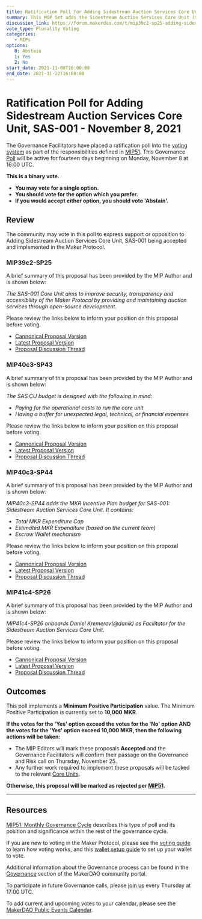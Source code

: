 ```yaml
---
title: Ratification Poll for Adding Sidestream Auction Services Core Unit, SAS-001 - November 8, 2021
summary: This MIP Set adds the Sidestream Auction Services Core Unit (SAS-001), MIP39c2-SP25.
discussion_link: https://forum.makerdao.com/t/mip39c2-sp25-adding-sidestream-auction-services-core-unit-sas-001/10796
vote_type: Plurality Voting
categories:
   - MIPs
options:
   0: Abstain
   1: Yes
   2: No
start_date: 2021-11-08T16:00:00
end_date: 2021-11-22T16:00:00
---
```

# Ratification Poll for Adding Sidestream Auction Services Core Unit, SAS-001 - November 8, 2021

The Governance Facilitators have placed a ratification poll into the [voting system](https://vote.makerdao.com/polling) as part of the responsibilities defined in [MIP51](https://mips.makerdao.com/mips/details/MIP51). This Governance [Poll](https://community-development.makerdao.com/en/learn/governance/on-chain-gov) will be active for fourteen days beginning on Monday, November 8 at 16:00 UTC.

**This is a binary vote.** 
- **You may vote for a single option.** 
- **You should vote for the option which you prefer.**
- **If you would accept either option, you should vote 'Abstain'.**

## Review

The community may vote in this poll to express support or opposition to Adding Sidestream Auction Services Core Unit, SAS-001 being accepted and implemented in the Maker Protocol.

### MIP39c2-SP25

A brief summary of this proposal has been provided by the MIP Author and is shown below:

*The SAS-001 Core Unit aims to improve security, transparency and accessibility of the Maker Protocol by providing and maintaining auction services through open-source development.*

Please review the links below to inform your position on this proposal before voting.
* [Cannonical Proposal Version](https://github.com/makerdao/mips/blob/1bde6b8c017ff216805f8a6aa542161d08259207/MIP39/MIP39c2-Subproposals/MIP39c2-SP25.md)
* [Latest Proposal Version](https://mips.makerdao.com/mips/details/MIP39c2SP25)
* [Proposal Discussion Thread](https://forum.makerdao.com/t/mip39c2-sp25-adding-sidestream-auction-services-core-unit-sas-001/10796)

### MIP40c3-SP43

A brief summary of this proposal has been provided by the MIP Author and is shown below:

*The SAS CU budget is designed with the following in mind:*
 - *Paying for the operational costs to run the core unit*
 - *Having a buffer for unexpected legal, technical, or financial expenses*

Please review the links below to inform your position on this proposal before voting.
* [Cannonical Proposal Version](https://github.com/makerdao/mips/blob/1e68595057de5e9d2154a3320ff121ea7ad1f94a/MIP40/MIP40c3-Subproposals/MIP40c3-SP43.md)
* [Latest Proposal Version](https://mips.makerdao.com/mips/details/MIP40c3SP43)
* [Proposal Discussion Thread](https://forum.makerdao.com/t/mip40c3-sp43-adding-sidestream-auction-services-core-unit-budget-sas-001/10799)


### MIP40c3-SP44

A brief summary of this proposal has been provided by the MIP Author and is shown below:

*MIP40c3-SP44 adds the MKR Incentive Plan budget for SAS-001: Sidestream Auction Services Core Unit. It contains:*
 - *Total MKR Expenditure Cap*
 - *Estimated MKR Expenditure (based on the current team)*
 - *Escrow Wallet mechanism*

Please review the links below to inform your position on this proposal before voting.
* [Cannonical Proposal Version](https://github.com/makerdao/mips/blob/1e68595057de5e9d2154a3320ff121ea7ad1f94a/MIP40/MIP40c3-Subproposals/MIP40c3-SP44.md)
* [Latest Proposal Version](https://mips.makerdao.com/mips/details/MIP40c3SP44)
* [Proposal Discussion Thread](https://forum.makerdao.com/t/mip40c3-sp44-adding-sidestream-auction-services-core-unit-mkr-budget-sas-001/10802)

### MIP41c4-SP26

A brief summary of this proposal has been provided by the MIP Author and is shown below:

*MIP41c4-SP26 onboards Daniel Kremerov(@danik) as Facilitator for the Sidestream Auction Services Core Unit.*

Please review the links below to inform your position on this proposal before voting.
* [Cannonical Proposal Version](https://github.com/makerdao/mips/blob/1e68595057de5e9d2154a3320ff121ea7ad1f94a/MIP41/MIP41c4-Subproposals/MIP41c4-SP26.md)
* [Latest Proposal Version](https://mips.makerdao.com/mips/details/MIP41c4SP26)
* [Proposal Discussion Thread](https://forum.makerdao.com/t/mip41c4-sp26-sidestream-auction-services-facilitator-onboarding-sas-001/10797)

## Outcomes

This poll implements a **Minimum Positive Participation** value. The Minimum Positive Participation is currently set to **10,000 MKR**.

**If the votes for the 'Yes' option exceed the votes for the 'No' option AND the votes for the 'Yes' option exceed 10,000 MKR, then the following actions will be taken:**
* The MIP Editors will mark these proposals **Accepted** and the Governance Facilitators will confirm their passage on the Governance and Risk call on Thursday, November 25.
* Any further work required to implement these proposals will be tasked to the relevant [Core Units](https://mips.makerdao.com/mips/details/MIP38#mip38c2-core-unit-state).

**Otherwise, this proposal will be marked as rejected per [MIP51](https://mips.makerdao.com/mips/details/MIP51#mip51c2-ratification-poll).**

---

## Resources

[MIP51: Monthly Governance Cycle](https://mips.makerdao.com/mips/details/MIP51) describes this type of poll and its position and significance within the rest of the governance cycle.

If you are new to voting in the Maker Protocol, please see the [voting guide](https://community-development.makerdao.com/en/learn/governance/how-voting-works/) to learn how voting works, and this [wallet setup guide](https://community-development.makerdao.com/en/learn/governance/voting-setup/) to set up your wallet to vote.

Additional information about the Governance process can be found in the [Governance](https://community-development.makerdao.com/en/learn/governance) section of the MakerDAO community portal.

To participate in future Governance calls, please [join us](https://github.com/makerdao/community/tree/master/governance/governance-and-risk-meetings) every Thursday at 17:00 UTC.

To add current and upcoming votes to your calendar, please see the [MakerDAO Public Events Calendar](https://calendar.google.com/calendar/embed?src=makerdao.com_3efhm2ghipksegl009ktniomdk%40group.calendar.google.com&ctz=UTC&mode=week&showCalendars=0&showPrint=0).
